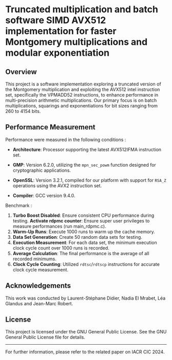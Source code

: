 # Truncated multiplication and batch software SIMD AVX512 implementation for faster Montgomery multiplications and modular exponentiation


## Overview

This project is a software implementation exploring a truncated version of the Montgomery multiplication and exploiting the AVX512 intel instruction set, specifically the VPMADD52 instructions, to enhance performance in multi-precision arithmetic multiplications. Our primary focus is on batch multiplications, squarings and exponentiations for bit sizes ranging from 260 to 4154 bits.



## Performance Measurement


Performance were measured in the following conditions :
- **Architecture**:  Processor supporting the latest AVX512IFMA instruction set.

- **GMP**: Version 6.2.0, utilizing the `mpn_sec_powm` function designed for cryptographic applications.
- **OpenSSL**: Version 3.2.1, compiled for our platform with support for `RSA_Z` operations using the AVX2 instruction set.
- **Compiler**: GCC version 9.4.0.

Benchmark :
1. **Turbo Boost Disabled**: Ensure consistent CPU performance during testing.
   **Activate rdpmc counter**: Ensure super user privileges to measure performances (run main_rdpmc.c).
2. **Warm-Up Runs**: Execute 1000 runs to warm up the cache memory.
3. **Data Set Generation**: Create 50 random data sets for testing.
4. **Execution Measurement**: For each data set, the minimum execution clock cycle count over 1000 runs is recorded.
5. **Average Calculation**: The final performance is the average of all recorded minimums.
6. **Clock Cycle Counting**: Utilized `rdtsc`/`rdtscp` instructions for accurate clock cycle measurement.

## Acknowledgements

This work was conducted by Laurent-Stéphane Didier, Nadia El Mrabet, Léa Glandus and Jean-Marc Robert.

## License

This project is licensed under the GNU General Public License. See the GNU General Public License file for details.

---

For further information, please refer to the related paper on IACR CIC 2024.
